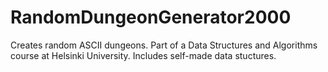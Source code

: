 # RandomDungeonGenerator2000
Creates random ASCII dungeons. Part of a Data Structures and Algorithms course at Helsinki University. Includes self-made data stuctures.
